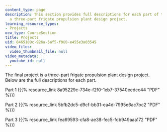 ```yaml
---
content_type: page
description: This section provides full descriptions for each part of the final project,
  a three-part frigate propulsion plant design project.
learning_resource_types:
- Projects
ocw_type: CourseSection
title: Projects
uid: 8465109c-926a-5af5-f980-e455e3a03545
video_files:
  video_thumbnail_file: null
video_metadata:
  youtube_id: null
---
```


The final project is a three-part frigate propulsion plant design project. Below are the full descriptions for each part.

Part 1 ({{% resource_link 8a95229c-734e-f2f0-1eb7-37540eedcc44 "PDF" %}})

Part 2 ({{% resource_link 5bfb2dc5-d9cf-bb31-ea4d-7995e6ac7bc2 "PDF" %}})

Part 3 ({{% resource_link fea69593-cfa8-ae38-fec5-fdb949aaa172 "PDF" %}})